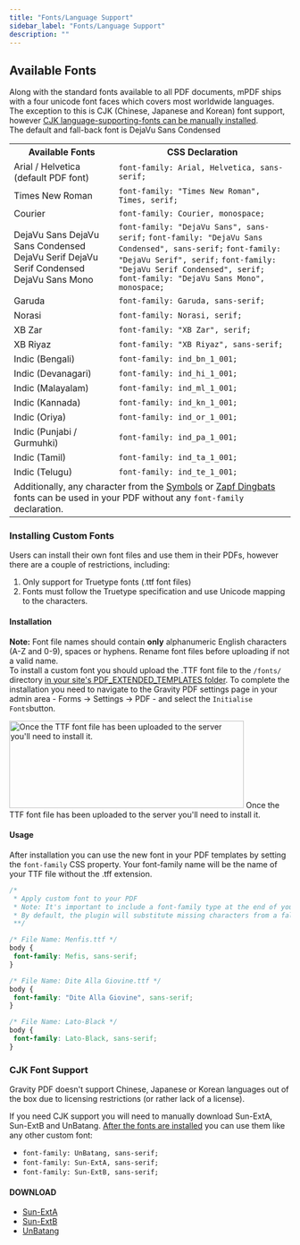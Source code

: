 ```yaml
---
title: "Fonts/Language Support"
sidebar_label: "Fonts/Language Support"
description: ""
---
```


<h2>Available Fonts</h2>
Along with the standard fonts available to all PDF documents, mPDF ships with a four unicode font faces which covers most worldwide languages. The exception to this is CJK (Chinese, Japanese and Korean) font support, however <a href="#cjk-support">CJK language-supporting-fonts can be manually installed</a>.
<div class="message">The default and fall-back font is DejaVu Sans Condensed</div>
<table>
<tbody>
<tr>
<th>Available Fonts</th>
<th>CSS Declaration</th>
</tr>
<tr>
<td>Arial / Helvetica (default PDF font)</td>
<td><code>font-family: Arial, Helvetica, sans-serif;</code></td>
</tr>
<tr>
<td>Times New Roman</td>
<td><code>font-family: "Times New Roman", Times, serif;</code></td>
</tr>
<tr>
<td>Courier</td>
<td><code>font-family: Courier, monospace;</code></td>
</tr>
<tr>
<td>DejaVu Sans
DejaVu Sans Condensed
DejaVu Serif
DejaVu Serif Condensed
DejaVu Sans Mono</td>
<td><code>font-family: "DejaVu Sans", sans-serif;</code>
<code>font-family: "DejaVu Sans Condensed", sans-serif;</code>
<code>font-family: "DejaVu Serif", serif;</code>
<code>font-family: "DejaVu Serif Condensed", serif;</code>
<code>font-family: "DejaVu Sans Mono", monospace;</code></td>
</tr>
<tr>
<td>Garuda</td>
<td><code>font-family: Garuda, sans-serif;</code></td>
</tr>
<tr>
<td>Norasi</td>
<td><code>font-family: Norasi, serif;</code></td>
</tr>
<tr>
<td>XB Zar</td>
<td><code>font-family: "XB Zar", serif;</code></td>
</tr>
<tr>
<td>XB Riyaz</td>
<td><code>font-family: "XB Riyaz", sans-serif;</code></td>
</tr>
<tr>
<td>Indic (Bengali)</td>
<td><code>font-family: ind_bn_1_001;</code></td>
</tr>
<tr>
<td>Indic (Devanagari)</td>
<td><code>font-family: ind_hi_1_001;</code></td>
</tr>
<tr>
<td>Indic (Malayalam)</td>
<td><code>font-family: ind_ml_1_001;</code></td>
</tr>
<tr>
<td>Indic (Kannada)</td>
<td><code>font-family: ind_kn_1_001;</code></td>
</tr>
<tr>
<td>Indic (Oriya)</td>
<td><code>font-family: ind_or_1_001;</code></td>
</tr>
<tr>
<td>Indic (Punjabi / Gurmuhki)</td>
<td><code>font-family: ind_pa_1_001;</code></td>
</tr>
<tr>
<td>Indic (Tamil)</td>
<td><code>font-family: ind_ta_1_001;</code></td>
</tr>
<tr>
<td>Indic (Telugu)</td>
<td><code>font-family: ind_te_1_001;</code></td>
</tr>
<tr>
<td colspan="2">Additionally, any character from the <a href="https://en.wikipedia.org/wiki/Symbol_%28typeface%29">Symbols</a> or <a href="https://en.wikipedia.org/wiki/Zapf_Dingbats">Zapf Dingbats</a> fonts can be used in your PDF without any <code>font-family</code> declaration.</td>
</tr>
</tbody>
</table>
<h3 id="install-custom-fonts">Installing Custom Fonts</h3>
Users can install their own font files and use them in their PDFs, however there are a couple of restrictions, including:
<ol>
	<li>Only support for Truetype fonts (.ttf font files)</li>
	<li>Fonts must follow the Truetype specification and use Unicode mapping to the characters.</li>
</ol>
<h4 id="installation">Installation</h4>
<div class="note"><strong>Note:</strong> Font file names should contain <strong>only</strong> alphanumeric English characters (A-Z and 0-9), spaces or hyphens. Rename font files before uploading if not a valid name.</div>
To install a custom font you should upload the .TTF font file to the <code>/fonts/</code> directory <a href="/v3/wheres-configuration-folder/">in your site's PDF_EXTENDED_TEMPLATES folder</a>. To complete the installation you need to navigate to the Gravity PDF settings page in your admin area - Forms -&gt; Settings -&gt; PDF - and select the <code>Initialise Fonts</code>button.

<img class="size-full wp-image-4916" src="https://resources.gravitypdf.com/uploads/sites/2/2013/05/installing-fonts.png" alt="Once the TTF font file has been uploaded to the server you'll need to install it." width="420" height="156" /> Once the TTF font file has been uploaded to the server you'll need to install it.
<h4>Usage</h4>
After installation you can use the new font in your PDF templates by setting the <code>font-family</code> CSS property. Your font-family name will be the name of your TTF file without the .tff extension.

```css 
/* 
 * Apply custom font to your PDF 
 * Note: It's important to include a font-family type at the end of your font chain (in this example it is sans-serif) in case your font is missing characters. 
 * By default, the plugin will substitute missing characters from a fallback font.
 **/

/* File Name: Menfis.ttf */
body {
 font-family: Mefis, sans-serif;
}

/* File Name: Dite Alla Giovine.ttf */
body {
 font-family: "Dite Alla Giovine", sans-serif;
}

/* File Name: Lato-Black */
body {
 font-family: Lato-Black, sans-serif;
}
```

<h3 id="cjk-support">CJK Font Support</h3>
Gravity PDF doesn't support Chinese, Japanese or Korean languages out of the box due to licensing restrictions (or rather lack of a license).

If you need CJK support you will need to manually download Sun-ExtA, Sun-ExtB and UnBatang. <a href="#install-custom-fonts">After the fonts are installed</a> you can use them like any other custom font:
<ul>
	<li><code>font-family: UnBatang, sans-serif;</code></li>
	<li><code>font-family: Sun-ExtA, sans-serif;</code></li>
	<li><code>font-family: Sun-ExtB, sans-serif;</code></li>
</ul>
<h4>DOWNLOAD</h4>
<ul>
	<li><a href="https://www.alanwood.net/downloads/sun-exta.zip">Sun-ExtA</a></li>
	<li><a href="https://www.alanwood.net/downloads/sun-extb.zip">Sun-ExtB</a></li>
	<li><a href="https://www.fontsaddict.com/font/un-batang.html">UnBatang</a></li>
</ul>